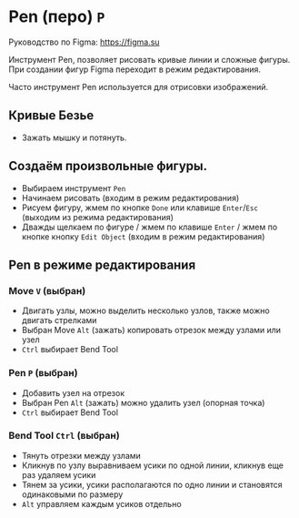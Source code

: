 # Pen (перо) `P`
Руководство по Figma: https://figma.su

Инструмент Pen, позволяет рисовать кривые линии и сложные фигуры. При создании фигур Figma переходит в режим редактирования.

Часто инструмент Pen используется для отрисовки изображений.

## Кривые Безье
* Зажать мышку и потянуть.

## Создаём произвольные фигуры.
* Выбираем инструмент `Pen`
* Начинаем рисовать (входим в режим редактирования)
* Рисуем фигуру, жмем по кнопке `Done` или клавише `Enter`/`Esc` (выходим из режима редактирования)
* Дважды щелкаем по фигуре / жмем по клавише `Enter` / жмем по кнопке кнопку `Edit Object` (входим в режим редактирования)

## Pen в режиме редактирования
### Move `V` (выбран)
* Двигать узлы, можно выделить несколько узлов, также можно двигать стрелками
* Выбран Move `Alt` (зажать) копировать отрезок между узлами или узел
* `Ctrl` выбирает Bend Tool

### Pen `P` (выбран)
* Добавить узел на отрезок
* Выбран Pen `Alt` (зажать) можно удалить узел (опорная точка)
* `Ctrl` выбирает Bend Tool

### Bend Tool `Ctrl` (выбран)
* Тянуть отрезки между узлами
* Кликнув по узлу выравниваем усики по одной линии, кликнув еще раз удаляем усики
* Тянем за усики, усики располагаются по одно линии и становятся одинаковыми по размеру
* `Alt` управляем каждым усиков отдельно

